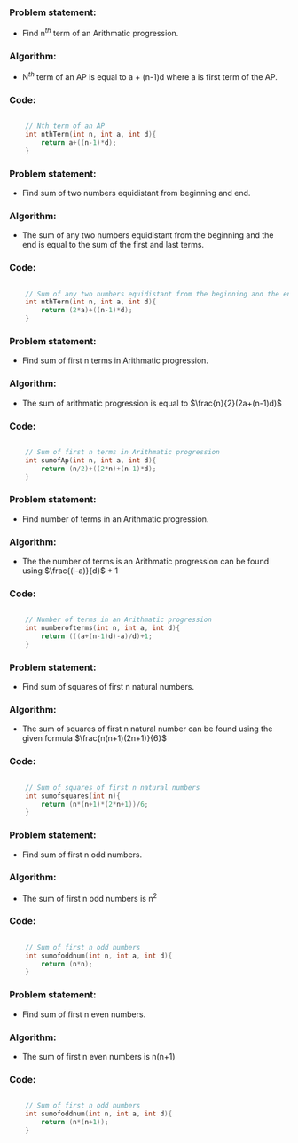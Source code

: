 ### Problem statement: 

- Find n$^{th}$ term of an Arithmatic progression.

### Algorithm:

- N$^{th}$ term of an AP is equal to a + (n-1)d where a is first term of the AP.


### Code:

``` cpp

    // Nth term of an AP
    int nthTerm(int n, int a, int d){
        return a+((n-1)*d);
    }

```

### Problem statement: 

- Find sum of two numbers equidistant from beginning and end.

### Algorithm:

- The sum of any two numbers equidistant from the beginning and the end is equal to the sum of the first and last terms.

### Code:

``` cpp

    // Sum of any two numbers equidistant from the beginning and the end
    int nthTerm(int n, int a, int d){
        return (2*a)+((n-1)*d);
    }

```

### Problem statement: 
- Find sum of first n terms in Arithmatic progression.

### Algorithm:
- The sum of arithmatic progression is equal to $\frac{n}{2}(2a+(n-1)d)$

### Code:

``` cpp

    // Sum of first n terms in Arithmatic progression
    int sumofAp(int n, int a, int d){
        return (n/2)+((2*n)+(n-1)*d);
    }

```

### Problem statement: 
- Find number of terms in an Arithmatic progression.

### Algorithm:
- The the number of terms is an Arithmatic progression can be found using $\frac{(l-a)}{d}$ + 1

### Code:

``` cpp

    // Number of terms in an Arithmatic progression
    int numberofterms(int n, int a, int d){
        return (((a+(n-1)d)-a)/d)+1;
    }

```

### Problem statement: 
- Find sum of squares of first n natural numbers.

### Algorithm:
- The sum of squares of first n natural number can be found using the given formula $\frac{n(n+1)(2n+1)}{6}$

### Code:

``` cpp

    // Sum of squares of first n natural numbers
    int sumofsquares(int n){
        return (n*(n+1)*(2*n+1))/6;
    }

```

### Problem statement: 
- Find sum of first n odd numbers.

### Algorithm:
- The sum of first n odd numbers is n$^2$

### Code:

``` cpp

    // Sum of first n odd numbers
    int sumofoddnum(int n, int a, int d){
        return (n*n);
    }

```

### Problem statement: 
- Find sum of first n even numbers.

### Algorithm:
- The sum of first n even numbers is n(n+1)

### Code:

``` cpp

    // Sum of first n odd numbers
    int sumofoddnum(int n, int a, int d){
        return (n*(n+1));
    }

```